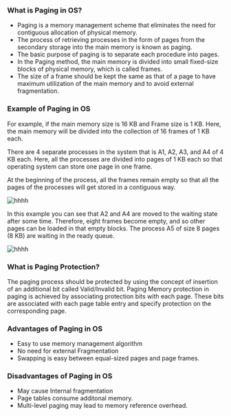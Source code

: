 ### What is Paging in OS?
- Paging is a memory management scheme that eliminates the need for contiguous allocation of physical memory. 
- The process of retrieving processes in the form of pages from the secondary storage into the main memory is known as paging. 
- The basic purpose of paging is to separate each procedure into pages.
- In the Paging method, the main memory is divided into small fixed-size blocks of physical memory, which is called frames. 
- The size of a frame should be kept the same as that of a page to have maximum utilization of the main memory and to avoid external fragmentation. 

### Example of Paging in OS
For example, if the main memory size is 16 KB and Frame size is 1 KB. Here, the main memory will be divided into the collection of 16 frames of 1 KB each.

There are 4 separate processes in the system that is A1, A2, A3, and A4 of 4 KB each. Here, all the processes are divided into pages of 1 KB each so that operating system can store one page in one frame.

At the beginning of the process, all the frames remain empty so that all the pages of the processes will get stored in a contiguous way.

![hhhh](https://www.guru99.com/images/1/122319_0804_PaginginOpe1.png)

In this example you can see that A2 and A4 are moved to the waiting state after some time. Therefore, eight frames become empty, and so other pages can be loaded in that empty blocks. The process A5 of size 8 pages (8 KB) are waiting in the ready queue.

![hhhh](https://www.guru99.com/images/1/122319_0804_PaginginOpe2.png)

### What is Paging Protection?
The paging process should be protected by using the concept of insertion of an additional bit called Valid/Invalid bit. Paging Memory protection in paging is achieved by associating protection bits with each page. These bits are associated with each page table entry and specify protection on the corresponding page.

### Advantages of Paging in OS
- Easy to use memory management algorithm
- No need for external Fragmentation
- Swapping is easy between equal-sized pages and page frames.

### Disadvantages of Paging in OS
- May cause Internal fragmentation
- Page tables consume additonal memory.
- Multi-level paging may lead to memory reference overhead.